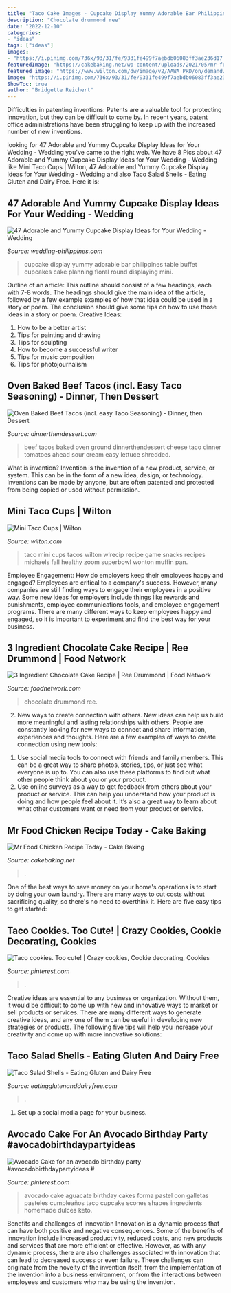 ```yaml
---
title: "Taco Cake Images - Cupcake Display Yummy Adorable Bar Philippines Table Buffet Cupcakes Cake Planning Floral Round Displaying Mini"
description: "Chocolate drummond ree"
date: "2022-12-10"
categories:
- "ideas"
tags: ["ideas"]
images:
- "https://i.pinimg.com/736x/93/31/fe/9331fe499f7aebdb06083ff3ae236d17.jpg"
featuredImage: "https://cakebaking.net/wp-content/uploads/2021/05/mr-food-chicken-recipe-today-757683.jpg"
featured_image: "https://www.wilton.com/dw/image/v2/AAWA_PRD/on/demandware.static/-/Sites-wilton-project-master/default/dwc1b8ccf9/images/project/WLRECIP-8565/mini-taco-cups-recipe_1.jpg?sw=1000&amp;sh=1000&amp;sm=fit"
image: "https://i.pinimg.com/736x/93/31/fe/9331fe499f7aebdb06083ff3ae236d17.jpg"
ShowToc: true
author: "Bridgette Reichert"
---
```



Difficulties in patenting inventions:
Patents are a valuable tool for protecting innovation, but they can be difficult to come by. In recent years, patent office administrations have been struggling to keep up with the increased number of new inventions.

	

		
looking for 47 Adorable and Yummy Cupcake Display Ideas for Your Wedding - Wedding you've came to the right web. We have 8 Pics about 47 Adorable and Yummy Cupcake Display Ideas for Your Wedding - Wedding like Mini Taco Cups | Wilton, 47 Adorable and Yummy Cupcake Display Ideas for Your Wedding - Wedding and also Taco Salad Shells - Eating Gluten and Dairy Free. Here it is:
		
    
## 47 Adorable And Yummy Cupcake Display Ideas For Your Wedding - Wedding

<img loading=lazy src="http://www.wedding-philippines.com/wp-content/uploads/2015/09/Wedding-Philippines-47-Adorable-and-Yummy-Cupcake-Display-Ideas-for-Your-Wedding-Bar-Buffet-Food-17-683x1024.jpg" onerror="this.onerror=null;this.src='https://tse1.mm.bing.net/th?id=OIP.kRbwLBmQq9sa9Sbi2FODMQHaLG&amp;pid=15.1';" alt="47 Adorable and Yummy Cupcake Display Ideas for Your Wedding - Wedding">

_Source: wedding-philippines.com_

>cupcake display yummy adorable bar philippines table buffet cupcakes cake planning floral round displaying mini. 

	

Outline of an article: This outline should consist of a few headings, each with 7-8 words. The headings should give the main idea of the article, followed by a few example examples of how that idea could be used in a story or poem. The conclusion should give some tips on how to use those ideas in a story or poem.
Creative Ideas:

1. How to be a better artist 
2. Tips for painting and drawing 
3. Tips for sculpting 
4. How to become a successful writer 
5. Tips for music composition 
6. Tips for photojournalism 

    
## Oven Baked Beef Tacos (incl. Easy Taco Seasoning) - Dinner, Then Dessert

<img loading=lazy src="https://dinnerthendessert.com/wp-content/uploads/2019/06/Oven-Baked-Beef-Tacos-3-688x1032.jpg" onerror="this.onerror=null;this.src='https://tse2.mm.bing.net/th?id=OIP.cIf8NCakSxqZCFhWb7QxdAHaLH&amp;pid=15.1';" alt="Oven Baked Beef Tacos (incl. easy Taco Seasoning) - Dinner, then Dessert">

_Source: dinnerthendessert.com_

>beef tacos baked oven ground dinnerthendessert cheese taco dinner tomatoes ahead sour cream easy lettuce shredded. 

	

What is invention?
Invention is the invention of a new product, service, or system. This can be in the form of a new idea, design, or technology. Inventions can be made by anyone, but are often patented and protected from being copied or used without permission.

    
## Mini Taco Cups | Wilton

<img loading=lazy src="https://www.wilton.com/dw/image/v2/AAWA_PRD/on/demandware.static/-/Sites-wilton-project-master/default/dwc1b8ccf9/images/project/WLRECIP-8565/mini-taco-cups-recipe_1.jpg?sw=1000&amp;sh=1000&amp;sm=fit" onerror="this.onerror=null;this.src='https://tse1.mm.bing.net/th?id=OIP.yWLJc3If4oomUCXR5ggu0wHaHa&amp;pid=15.1';" alt="Mini Taco Cups | Wilton">

_Source: wilton.com_

>taco mini cups tacos wilton wlrecip recipe game snacks recipes michaels fall healthy zoom superbowl wonton muffin pan. 

	

Employee Engagement: How do employers keep their employees happy and engaged?
Employees are critical to a company's success. However, many companies are still finding ways to engage their employees in a positive way. Some new ideas for employers include things like rewards and punishments, employee communications tools, and employee engagement programs. There are many different ways to keep employees happy and engaged, so it is important to experiment and find the best way for your business.

    
## 3 Ingredient Chocolate Cake Recipe | Ree Drummond | Food Network

<img loading=lazy src="https://food.fnr.sndimg.com/content/dam/images/food/video/9/94/942/9425/9425978.jpg.rend.hgtvcom.826.620.suffix/1602745528536.jpeg" onerror="this.onerror=null;this.src='https://tse1.mm.bing.net/th?id=OIP.b0KW9zLZE48wmMh-nkjAMgHaFj&amp;pid=15.1';" alt="3 Ingredient Chocolate Cake Recipe | Ree Drummond | Food Network">

_Source: foodnetwork.com_

>chocolate drummond ree. 

	

2. New ways to create connection with others.
New ideas can help us build more meaningful and lasting relationships with others. People are constantly looking for new ways to connect and share information, experiences and thoughts. Here are a few examples of ways to create connection using new tools: 
1) Use social media tools to connect with friends and family members. This can be a great way to share photos, stories, tips, or just see what everyone is up to. You can also use these platforms to find out what other people think about you or your product. 
2) Use online surveys as a way to get feedback from others about your product or service. This can help you understand how your product is doing and how people feel about it. It’s also a great way to learn about what other customers want or need from your product or service.

    
## Mr Food Chicken Recipe Today - Cake Baking

<img loading=lazy src="https://cakebaking.net/wp-content/uploads/2021/05/mr-food-chicken-recipe-today-757683.jpg" onerror="this.onerror=null;this.src='https://tse1.mm.bing.net/th?id=OIP.jXky4-Nya-SRm-xrBTqslQHaE8&amp;pid=15.1';" alt="Mr Food Chicken Recipe Today - Cake Baking">

_Source: cakebaking.net_

>. 

	

One of the best ways to save money on your home's operations is to start by doing your own laundry. There are many ways to cut costs without sacrificing quality, so there's no need to overthink it. Here are five easy tips to get started:

    
## Taco Cookies. Too Cute! | Crazy Cookies, Cookie Decorating, Cookies

<img loading=lazy src="https://i.pinimg.com/736x/35/2b/7a/352b7a891b4938f36ee73e276a984fc3--cookie-decorating-cookies.jpg" onerror="this.onerror=null;this.src='https://tse4.mm.bing.net/th?id=OIP.GUlz9SvItnHB9j1-Lfqa6QHaLW&amp;pid=15.1';" alt="Taco cookies. Too cute! | Crazy cookies, Cookie decorating, Cookies">

_Source: pinterest.com_

>. 

	

Creative ideas are essential to any business or organization. Without them, it would be difficult to come up with new and innovative ways to market or sell products or services. There are many different ways to generate creative ideas, and any one of them can be useful in developing new strategies or products. The following five tips will help you increase your creativity and come up with more innovative solutions: 

    
## Taco Salad Shells - Eating Gluten And Dairy Free

<img loading=lazy src="https://eatingglutenanddairyfree.com/wp-content/uploads/2019/11/EGADFTacoshell-2-e1574270478966.jpg" onerror="this.onerror=null;this.src='https://tse3.mm.bing.net/th?id=OIP.gov8BC6PweO0GdjyByS3LwHaEs&amp;pid=15.1';" alt="Taco Salad Shells - Eating Gluten and Dairy Free">

_Source: eatingglutenanddairyfree.com_

>. 

	

1. Set up a social media page for your business.

    
## Avocado Cake For An Avocado Birthday Party #avocadobirthdaypartyideas #

<img loading=lazy src="https://i.pinimg.com/736x/93/31/fe/9331fe499f7aebdb06083ff3ae236d17.jpg" onerror="this.onerror=null;this.src='https://tse4.mm.bing.net/th?id=OIP.8pt8klUUCIVe6fQ6_urZlAHaJ0&amp;pid=15.1';" alt="Avocado Cake for an avocado birthday party #avocadobirthdaypartyideas #">

_Source: pinterest.com_

>avocado cake aguacate birthday cakes forma pastel con galletas pasteles cumpleaños taco cupcake scones shapes ingredients homemade dulces keto. 

	

Benefits and challenges of innovation
Innovation is a dynamic process that can have both positive and negative consequences. Some of the benefits of innovation include increased productivity, reduced costs, and new products and services that are more efficient or effective. However, as with any dynamic process, there are also challenges associated with innovation that can lead to decreased success or even failure. These challenges can originate from the novelty of the invention itself, from the implementation of the invention into a business environment, or from the interactions between employees and customers who may be using the invention.

